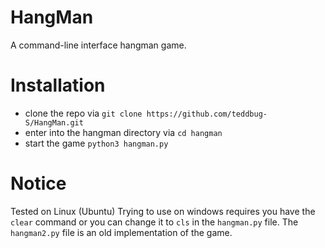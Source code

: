 # HangMan
A command-line interface hangman game.

# Installation
- clone the repo via `git clone https://github.com/teddbug-S/HangMan.git`
- enter into the hangman directory via `cd hangman`
- start the game `python3 hangman.py`

# Notice
Tested on Linux (Ubuntu)
Trying to use on windows requires you have the `clear` command 
or you can change it to `cls` in the `hangman.py` file.
The `hangman2.py` file is an old implementation of the game.
